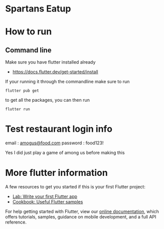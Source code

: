 # Spartans Eatup

# How to run 

## Command line

Make sure you have flutter installed already 
- https://docs.flutter.dev/get-started/install

If your running it through the commandline make sure to run

```flutter pub get ``` 

to get all the packages, you can then run

```flutter run``` 

# Test restaurant login info
  email : amogus@food.com
  password : food123!
  
  Yes I did just play a game of among us before making this 

# More flutter information

A few resources to get you started if this is your first Flutter project:

- [Lab: Write your first Flutter app](https://flutter.dev/docs/get-started/codelab)
- [Cookbook: Useful Flutter samples](https://flutter.dev/docs/cookbook)

For help getting started with Flutter, view our
[online documentation](https://flutter.dev/docs), which offers tutorials,
samples, guidance on mobile development, and a full API reference.
